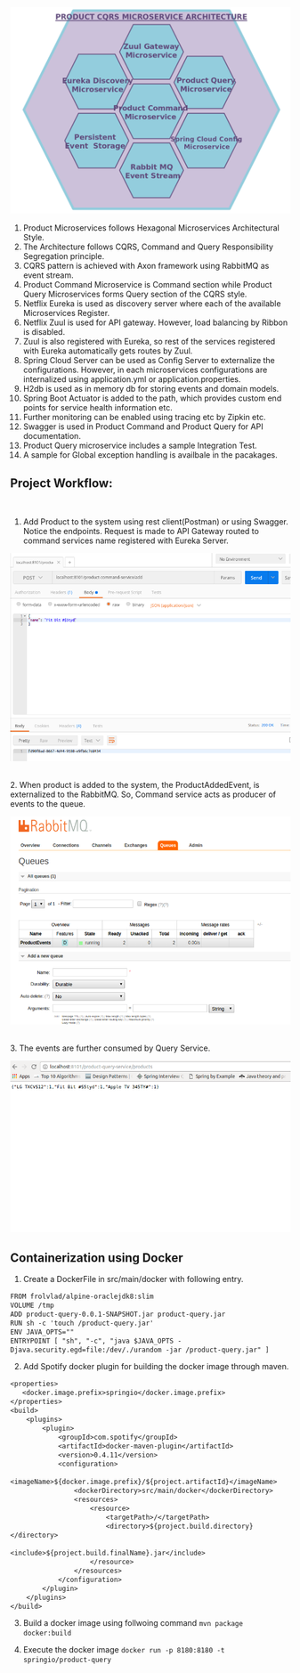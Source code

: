 ![ScreenShot](https://github.com/SuperMohit/product-microservice-cqrs/blob/master/CQRS.png)

1. Product Microservices follows Hexagonal Microservices Architectural Style.
2. The Architecture follows CQRS, Command and Query Responsibility Segregation principle.
3. CQRS pattern is achieved with Axon framework using RabbitMQ as event stream.
4. Product Command Microservice is Command section while Product Query Microservices forms Query section of the CQRS style. 
5. Netflix Eureka is used as discovery server where each of the available Microservices Register.
6. Netflix Zuul is used for API gateway. However, load balancing by Ribbon is disabled.
7. Zuul is also registered with Eureka, so rest of the services registered with Eureka automatically gets routes by Zuul.
8. Spring Cloud Server can be used as Config Server to externalize the configurations. However, in each microservices   configurations are internalized using application.yml or application.properties.
9. H2db is used as in memory db for storing events and domain models.
10. Spring Boot Actuator is added to the path, which provides custom end points for service health information etc.
11. Further monitoring can be enabled using tracing etc by Zipkin etc.
12. Swagger is used in Product Command and Product Query for API documentation.
13. Product Query microservice includes a sample Integration Test.
14. A sample for Global exception handling is availbale in the pacakages.


## Project Workflow:
<br/>

1. Add Product to the system using  rest client(Postman) or using Swagger. Notice the endpoints. Request is made to API Gateway routed to command services name registered with Eureka Server.  

![ScreenShot](https://github.com/SuperMohit/product-microservice-cqrs/blob/master/restclient.png)

<br/>
2. When product is added to the system, the ProductAddedEvent, is externalized to the RabbitMQ. So, Command service acts as producer of events to the queue.

![ScreenShot](https://github.com/SuperMohit/product-microservice-cqrs/blob/master/event-stream.png)

<br/>
3.  The events are further consumed by Query Service.

![ScreenShot](https://github.com/SuperMohit/product-microservice-cqrs/blob/master/query.png)


## Containerization using Docker
1. Create a DockerFile in src/main/docker with following entry.
```
FROM frolvlad/alpine-oraclejdk8:slim
VOLUME /tmp
ADD product-query-0.0.1-SNAPSHOT.jar product-query.jar
RUN sh -c 'touch /product-query.jar'
ENV JAVA_OPTS=""
ENTRYPOINT [ "sh", "-c", "java $JAVA_OPTS -Djava.security.egd=file:/dev/./urandom -jar /product-query.jar" ]
```
2. Add Spotify docker plugin for building the docker image through maven.
```
<properties>
   <docker.image.prefix>springio</docker.image.prefix>
</properties>
<build>
    <plugins>
        <plugin>
            <groupId>com.spotify</groupId>
            <artifactId>docker-maven-plugin</artifactId>
            <version>0.4.11</version>
            <configuration>
                <imageName>${docker.image.prefix}/${project.artifactId}</imageName>
                <dockerDirectory>src/main/docker</dockerDirectory>
                <resources>
                    <resource>
                        <targetPath>/</targetPath>
                        <directory>${project.build.directory}</directory>
                        <include>${project.build.finalName}.jar</include>
                    </resource>
                </resources>
            </configuration>
        </plugin>
    </plugins>
</build>
```
3.  Build a docker image using follwoing command
   ``` mvn package docker:build ```
    
4.  Execute the docker image 
   ``` docker run -p 8180:8180 -t springio/product-query ```





